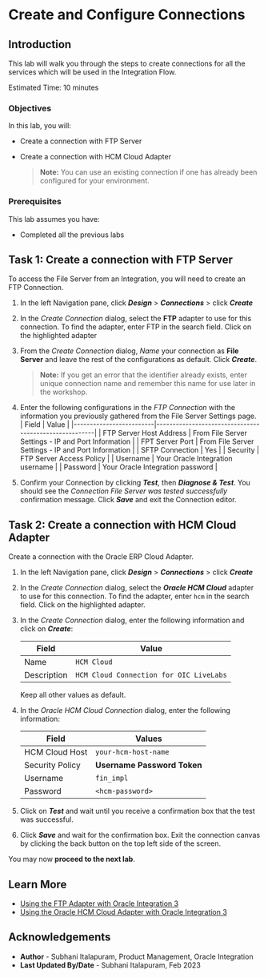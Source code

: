 # Create and Configure Connections

## Introduction


This lab will walk you through the steps to create connections for all the services which will be used in the Integration Flow.

Estimated Time: 10 minutes

### Objectives
In this lab, you will:
- Create a connection with FTP Server
- Create a connection with HCM Cloud Adapter

    > **Note:**  You can use an existing connection if one has already been configured for your environment.

### Prerequisites
This lab assumes you have:
- Completed all the previous labs


## Task 1: Create a connection with FTP Server

To access the File Server from an Integration, you will need to create an FTP Connection.  

1. In the left Navigation pane, click ***Design*** &gt; ***Connections*** &gt; click ***Create***
2. In the *Create Connection* dialog, select the **FTP** adapter to use for this connection. To find the adapter, enter FTP in the search field. Click on the highlighted adapter
3. From the *Create Connection* dialog, *Name* your connection as **File Server** and leave the rest of the configurations as default. Click ***Create***.  
    > **Note:**  If you get an error that the identifier already exists, enter unique connection name and remember this name for use later in the workshop.

4. Enter the following configurations in the *FTP Connection* with the information you previously gathered from the File Server Settings page.  
    | Field                   | Value                                                 |
    |-------------------------|-------------------------------------------------------|
    | FTP Server Host Address | From File Server Settings - IP and Port Information   |
    | FPT Server Port         | From File Server Settings - IP and Port Information   |
    | SFTP Connection         | Yes                                                   |
    | Security                | FTP Server Access Policy                              |
    | Username                | Your Oracle Integration username                      |
    | Password                | Your Oracle Integration password                      |

5. Confirm your Connection by clicking ***Test***, then ***Diagnose & Test***. You should see the *Connection File Server was tested successfully* confirmation message. Click ***Save*** and exit the Connection editor.

##	Task	2: Create a connection with HCM Cloud Adapter
Create a connection with the Oracle ERP Cloud Adapter.

1. In the left Navigation pane, click ***Design*** &gt; ***Connections*** &gt; click ***Create***
2. In the *Create Connection* dialog, select the ***Oracle HCM Cloud*** adapter to use for this connection. To find the adapter, enter `hcm` in the search field. Click on the highlighted adapter.
3. In the *Create Connection* dialog, enter the following information and click on ***Create***:

    | **Field**        | **Value**          |       
    | --- | ----------- |
    | Name         | `HCM Cloud`       |
    | Description  | `HCM Cloud Connection for OIC LiveLabs` |

    Keep all other values as default.

4. In the *Oracle HCM Cloud Connection* dialog, enter the following information:

    | **Field**  | **Values** |
    |---|---|
    |HCM Cloud Host | `your-hcm-host-name` |
    |Security Policy | **Username Password Token**|
    |Username | `fin_impl`|
    |Password | `<hcm-password>`|

5. Click on ***Test*** and wait until you receive a confirmation box that the test was successful.

6. Click ***Save*** and wait for the confirmation box. Exit the connection canvas by clicking the back button on the top left side of the screen.

You may now **proceed to the next lab**.

## Learn More


* [Using the FTP Adapter with Oracle Integration 3](https://docs.oracle.com/en/cloud/paas/application-integration/ftp-adapter/ftp-adapter-capabilities.html)
* [Using the Oracle HCM Cloud Adapter with Oracle Integration 3](https://docs.oracle.com/en/cloud/paas/application-integration/hcm-adapter/index.html)

## Acknowledgements
* **Author** - Subhani Italapuram, Product Management, Oracle Integration
* **Last Updated By/Date** - Subhani Italapuram, Feb 2023
